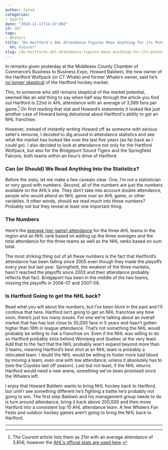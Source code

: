 ```yaml
---
author: Jared
categories:
- Sports
date: "2010-11-11T14:37:00Z"
id: 267
tags:
- Whalers
title: "Do Hartford's AHL Attendance Figures Mean Anything for its Potential
  NHL Future?"
slug: /do-hartfords-ahl-attendance-figures-mean-anything-for-its-potential-nhl-future/
---
```


In remarks given yesterday at the Middlesex County Chamber of Commerce’s Business to Business Expo, Howard Baldwin, the new owner of the Hartford Wolfpack (or CT Whale) and former Whalers owner, said he’s [no longer skeptical]((https://www.courant.com/sports/hockey/hc-xpm-2010-10-28-hc-baldwin-whalers-1028-20101028-story.html)) of the Hartford hockey market.

This, to someone who still remains skeptical of the market potential, seemed like an odd thing to say when half way through the article you find out Hartford is 22nd in AHL attendance with an average of 3,589 fans per game.[^1] On first reading that stat and Howard’s statements it looked like just another case of Howard being delusional about Hartford's ability to get an NHL franchise.

However, instead of instantly writing Howard off as someone with serious seller’s remorse, I decided to dig around in attendance statistics and see what the market has looked like over the last five years (as far back as I could go). I also decided to look at attendance not only for the Hartford Wolfpack, but also for the Bridgeport Sound Tigers and the Springfield Falcons, both teams within an hour’s drive of Hartford.

### Can (or Should) We Read Anything Into the Statistics?


Before the stats, let me make a few caveats clear. One, I’m not a statistician or very good with numbers. Second, all of the numbers are just the numbers available on the AHL’s site. They don’t take into account double attendance, people who would attend an NHL game over an AHL game, or other variables. It other words, should we read much into these numbers? Probably not but they reveal at least one important thing.

### The Numbers

Here’s the [average (per game) attendance](https://spreadsheets.google.com/ccc?key=0AiAnPXUfQv0ldE1sQXVodkJYQkRfSWhwelpHRWROeVE&amp;hl=en) for the three AHL teams in the region and an NHL rank based on adding up the three averages and the total attendance for the three teams as well as the NHL ranks based on sum total.

The most striking thing out of all these numbers is the fact that Hartford’s attendance has been falling since 2005 even though they made the playoffs every year but last year. Springfield, the weakest of the three markets, hasn’t reached the playoffs since 2003 and their attendance probably reflects that fact. Bridgeport has been in the middle of the two teams, missing the playoffs in 2006-07 and 2007-08.

### Is Hartford Going to get the NHL back?

Read what you will about the numbers, but I’ve been blunt in the past and I’ll continue that here. Hartford isn’t going to get an NHL franchise any time soon, there’s just too many issues. For one we’re talking about an overall market that has has lost close to 35,000 fans in 5 years and hasn’t gotten higher than 19th in league attendance. That’s not something the NHL would probably be willing to risk a franchise on. Even if the NHL was willing to do so Hartford probably slots behind Winnipeg and Quebec at the very least. Add that to the fact that the NHL probably won’t expand beyond more than 2 teams, meaning Hartford’s best shot at an NHL team is probably a relocated team. I doubt the NHL would be willing to foster more bad blood by moving a team, even one with low attendance, unless it absolutely has to (see the Coyotes last off season). Last but not least, if the NHL returns Hartford would need a new arena, something we’ve been promised since the Whalers left.

I enjoy that Howard Baldwin wants to bring NHL hockey back to Hartford, but until I see something different he’s fighting a battle he’s probably not going to win. The first step Baldwin and his management group needs to do is turn around attendance, bring it back above 200,000 and then move Hartford into a consistent top 10 AHL attendance team. A few Whalers Fan Fests and outdoor hockey games aren’t going to bring the NHL back to Hartford.

---

[^1]: *The Courant* article lists them as 21st with an average attendance of 3,856, however the [AHL’s official stats are used here](http://theahl.com/stats/schedule.php?view=attendance).